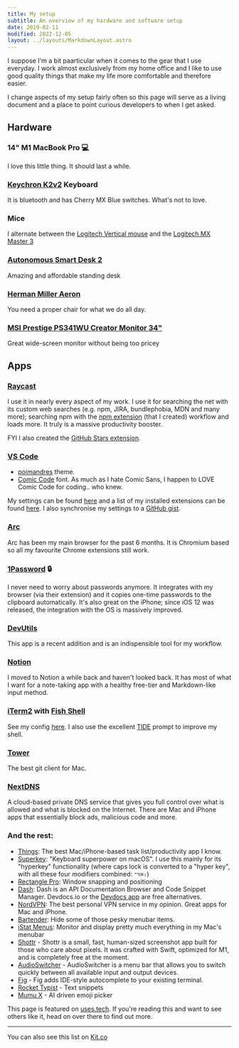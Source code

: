 ```yaml
---
title: My setup
subtitle: An overview of my hardware and software setup
date: 2019-02-11
modified: 2022-12-05
layout: ../layouts/MarkdownLayout.astro
---
```


I suppose I'm a bit paarticular when it comes to the gear that I use everyday. I work almost exclusively from my home office and I like to use good quality things that make my life more comfortable and therefore easier.

I change aspects of my setup fairly often so this page will serve as a living document and a place to point curious developers to when I get asked.

## Hardware

### 14" M1 MacBook Pro 💻

I love this little thing. It should last a while.

### [Keychron K2v2](https://keychron.in/keychron-k2-v2/) Keyboard

It is bluetooth and has Cherry MX Blue switches. What's not to love.

### Mice

I alternate between the [Logitech Vertical mouse](https://www.logitech.com/en-us/product/mx-vertical-ergonomic-mouse) and the [Logitech MX Master 3](http://amzn.eu/iGzdIg0)

### [Autonomous Smart Desk 2](https://www.autonomous.ai/standing-desks/smartdesk-2-home)

Amazing and affordable standing desk

### [Herman Miller Aeron](https://www.hermanmiller.com/en_gb/products/seating/office-chairs/aeron-chairs/)

You need a proper chair for what we do all day.

### [MSI Prestige PS341WU Creator Monitor 34"](https://www.msi.com/Content-Creation-Monitor/Prestige-PS341WU)

Great wide-screen monitor without being too pricey

## Apps

### [Raycast](https://raycast.com/)

I use it in nearly every aspect of my work. I use it for searching the net with its custom web searches (e.g. npm, JIRA, bundlephobia, MDN and many more); searching npm with the [npm extension](https://www.raycast.com/mrmartineau/search-npm) (that I created) workflow and loads more. It truly is a massive productivity booster.

FYI I also created the [GitHub Stars extension](https://www.raycast.com/mrmartineau/search-github-stars).

### [VS Code](https://code.visualstudio.com/)

- [poimandres](https://marketplace.visualstudio.com/items?itemName=pmndrs.pmndrs) theme.
- [Comic Code](https://tosche.net/fonts/comic-code) font. As much as I hate Comic Sans, I happen to LOVE Comic Code for coding.. who knew.

My settings can be found [here](https://gist.github.com/mrmartineau/ea3b428124bc1e31cd46dfa55469d781) and a list of my installed extensions can be found [here](https://gist.github.com/mrmartineau/28ef03c53275ea468e470532d6d20449). I also synchronise my settings to a [GitHub gist](https://gist.github.com/mrmartineau/425776a08d001fa9912119a9084ac9aa).

### [Arc](https://arc.net/)

Arc has been my main browser for the past 6 months. It is Chromium based so all my favourite Chrome extensions still work.

### [1Password](https://1password.com/) 🔒

I never need to worry about passwords anymore. It integrates with my browser (via their extension) and it copies one-time passwords to the clipboard automatically. It's also great on the iPhone; since iOS 12 was released, the integration with the OS is massively improved.

### [DevUtils](https://devutils.app/?ref=zander)

This app is a recent addition and is an indispensible tool for my workflow.

### [Notion](https://notion.so/)

I moved to Notion a while back and haven't looked back. It has most of what I want for a note-taking app with a healthy free-tier and Markdown-like input method.

### [iTerm2](https://www.iterm2.com/) with [Fish Shell](https://fishshell.com/)

See my config [here](https://github.com/mrmartineau/fish/blob/master/config.fish). I also use the excellent [TIDE](https://github.com/IlanCosman/tide) prompt to improve my shell.

### [Tower](https://www.git-tower.com/mac)

The best git client for Mac.

### [NextDNS](https://www.nextdns.io/)

A cloud-based private DNS service that gives you full control over what is allowed and what is blocked on the Internet. There are Mac and iPhone apps that essentially block ads, malicious code and more.

### And the rest:

- [Things](https://culturedcode.com/things/): The best Mac/iPhone-based task list/productivity app I know.
- [Superkey](https://superkey.app/): "Keyboard superpower on macOS". I use this mainly for its "hyperkey" functionality (where caps lock is converted to a "hyper key", with all these four modifiers combined: `⌃⌥⌘⇧`)
- [Rectangle Pro](https://rectangleapp.com/): Window snapping and positioning
- [Dash](https://kapeli.com/dash): Dash is an API Documentation Browser and Code Snippet Manager. Devdocs.io or the [Devdocs app](https://devdocs.egoist.rocks/) are free alternatives.
- [NordVPN](https://nordvpn.com/): The best personal VPN service in my opinion. Great apps for Mac and iPhone.
- [Bartender](https://www.macbartender.com/): Hide some of those pesky menubar items.
- [iStat Menus](https://bjango.com/mac/istatmenus/): Monitor and display pretty much everything in my Mac's menubar
- [Shottr](https://shottr.cc) - Shottr is a small, fast, human-sized screenshot app built for those who care about pixels. It was crafted with Swift, optimized for M1, and is completely free at the moment.
- [AudioSwitcher](https://apps.apple.com/gb/app/audioswitcher/id561712678) - AudioSwitcher is a menu bar that allows you to switch quickly between all available input and output devices.
- [Fig](https://fig.io) - Fig adds IDE-style autocomplete to your existing terminal.
- [Rocket Typist](https://witt-software.com/rockettypist/) - Text snippets
- [Mumu X](https://getmumu.com) - AI driven emoji picker

This page is featured on [uses.tech](https://uses.tech/). If you're reading this and want to see others like it, head on over there to find out more.

---

You can also see this list on [Kit.co](https://kit.co/TheZand/gear)
